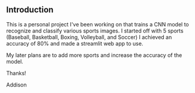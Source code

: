 ## Introduction

This is a personal project I've been working on that trains a CNN model to recognize and classify various sports images. I started off with 5 sports (Baseball, Basketball, Boxing, Volleyball, and Soccer) I achieved an accuracy of 80% and made a streamlit web app to use. 

My later plans are to add more sports and increase the accuracy of the model.

Thanks!

Addison